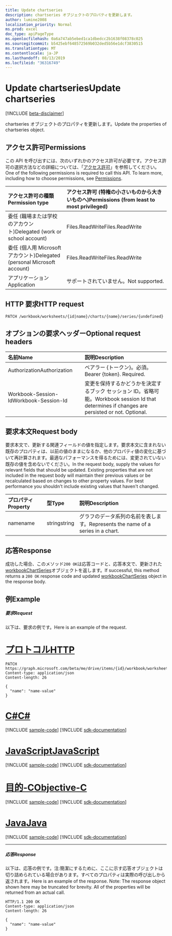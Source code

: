```yaml
---
title: Update chartseries
description: chartseries オブジェクトのプロパティを更新します。
author: lumine2008
localization_priority: Normal
ms.prod: excel
doc_type: apiPageType
ms.openlocfilehash: 0a6a747ab5ebed1ca1dbedcc2b1638f08378c025
ms.sourcegitcommit: b5425ebf648572569b032ded5b56e1dcf3830515
ms.translationtype: MT
ms.contentlocale: ja-JP
ms.lasthandoff: 08/13/2019
ms.locfileid: "36316749"
---
```

# <a name="update-chartseries"></a><span data-ttu-id="49286-103">Update chartseries</span><span class="sxs-lookup"><span data-stu-id="49286-103">Update chartseries</span></span>

[!INCLUDE [beta-disclaimer](../../includes/beta-disclaimer.md)]

<span data-ttu-id="49286-104">chartseries オブジェクトのプロパティを更新します。</span><span class="sxs-lookup"><span data-stu-id="49286-104">Update the properties of chartseries object.</span></span>
## <a name="permissions"></a><span data-ttu-id="49286-105">アクセス許可</span><span class="sxs-lookup"><span data-stu-id="49286-105">Permissions</span></span>
<span data-ttu-id="49286-p101">この API を呼び出すには、次のいずれかのアクセス許可が必要です。アクセス許可の選択方法などの詳細については、「[アクセス許可](/graph/permissions-reference)」を参照してください。</span><span class="sxs-lookup"><span data-stu-id="49286-p101">One of the following permissions is required to call this API. To learn more, including how to choose permissions, see [Permissions](/graph/permissions-reference).</span></span>

|<span data-ttu-id="49286-108">アクセス許可の種類</span><span class="sxs-lookup"><span data-stu-id="49286-108">Permission type</span></span>      | <span data-ttu-id="49286-109">アクセス許可 (特権の小さいものから大きいものへ)</span><span class="sxs-lookup"><span data-stu-id="49286-109">Permissions (from least to most privileged)</span></span>              |
|:--------------------|:---------------------------------------------------------|
|<span data-ttu-id="49286-110">委任 (職場または学校のアカウント)</span><span class="sxs-lookup"><span data-stu-id="49286-110">Delegated (work or school account)</span></span> | <span data-ttu-id="49286-111">Files.ReadWrite</span><span class="sxs-lookup"><span data-stu-id="49286-111">Files.ReadWrite</span></span>    |
|<span data-ttu-id="49286-112">委任 (個人用 Microsoft アカウント)</span><span class="sxs-lookup"><span data-stu-id="49286-112">Delegated (personal Microsoft account)</span></span> | <span data-ttu-id="49286-113">Files.ReadWrite</span><span class="sxs-lookup"><span data-stu-id="49286-113">Files.ReadWrite</span></span>    |
|<span data-ttu-id="49286-114">アプリケーション</span><span class="sxs-lookup"><span data-stu-id="49286-114">Application</span></span> | <span data-ttu-id="49286-115">サポートされていません。</span><span class="sxs-lookup"><span data-stu-id="49286-115">Not supported.</span></span> |

## <a name="http-request"></a><span data-ttu-id="49286-116">HTTP 要求</span><span class="sxs-lookup"><span data-stu-id="49286-116">HTTP request</span></span>
<!-- { "blockType": "ignored" } -->
```http
PATCH /workbook/worksheets/{id|name}/charts/{name}/series/{undefined}
```
## <a name="optional-request-headers"></a><span data-ttu-id="49286-117">オプションの要求ヘッダー</span><span class="sxs-lookup"><span data-stu-id="49286-117">Optional request headers</span></span>
| <span data-ttu-id="49286-118">名前</span><span class="sxs-lookup"><span data-stu-id="49286-118">Name</span></span>       | <span data-ttu-id="49286-119">説明</span><span class="sxs-lookup"><span data-stu-id="49286-119">Description</span></span>|
|:-----------|:-----------|
| <span data-ttu-id="49286-120">Authorization</span><span class="sxs-lookup"><span data-stu-id="49286-120">Authorization</span></span>  | <span data-ttu-id="49286-p102">ベアラー {トークン}。必須。</span><span class="sxs-lookup"><span data-stu-id="49286-p102">Bearer {token}. Required.</span></span> |
| <span data-ttu-id="49286-123">Workbook-Session-Id</span><span class="sxs-lookup"><span data-stu-id="49286-123">Workbook-Session-Id</span></span>  | <span data-ttu-id="49286-p103">変更を保持するかどうかを決定するブック セッション ID。省略可能。</span><span class="sxs-lookup"><span data-stu-id="49286-p103">Workbook session Id that determines if changes are persisted or not. Optional.</span></span>|

## <a name="request-body"></a><span data-ttu-id="49286-126">要求本文</span><span class="sxs-lookup"><span data-stu-id="49286-126">Request body</span></span>
<span data-ttu-id="49286-p104">要求本文で、更新する関連フィールドの値を指定します。要求本文に含まれない既存のプロパティは、以前の値のままになるか、他のプロパティ値の変化に基づいて再計算されます。最適なパフォーマンスを得るためには、変更されていない既存の値を含めないでください。</span><span class="sxs-lookup"><span data-stu-id="49286-p104">In the request body, supply the values for relevant fields that should be updated. Existing properties that are not included in the request body will maintain their previous values or be recalculated based on changes to other property values. For best performance you shouldn't include existing values that haven't changed.</span></span>

| <span data-ttu-id="49286-130">プロパティ</span><span class="sxs-lookup"><span data-stu-id="49286-130">Property</span></span>     | <span data-ttu-id="49286-131">型</span><span class="sxs-lookup"><span data-stu-id="49286-131">Type</span></span>   |<span data-ttu-id="49286-132">説明</span><span class="sxs-lookup"><span data-stu-id="49286-132">Description</span></span>|
|:---------------|:--------|:----------|
|<span data-ttu-id="49286-133">name</span><span class="sxs-lookup"><span data-stu-id="49286-133">name</span></span>|<span data-ttu-id="49286-134">string</span><span class="sxs-lookup"><span data-stu-id="49286-134">string</span></span>|<span data-ttu-id="49286-135">グラフのデータ系列の名前を表します。</span><span class="sxs-lookup"><span data-stu-id="49286-135">Represents the name of a series in a chart.</span></span>|

## <a name="response"></a><span data-ttu-id="49286-136">応答</span><span class="sxs-lookup"><span data-stu-id="49286-136">Response</span></span>

<span data-ttu-id="49286-137">成功した場合、このメソッド`200 OK`は応答コードと、応答本文で、更新された[workbookChartSeries](../resources/workbookchartseries.md)オブジェクトを返します。</span><span class="sxs-lookup"><span data-stu-id="49286-137">If successful, this method returns a `200 OK` response code and updated [workbookChartSeries](../resources/workbookchartseries.md) object in the response body.</span></span>
## <a name="example"></a><span data-ttu-id="49286-138">例</span><span class="sxs-lookup"><span data-stu-id="49286-138">Example</span></span>
##### <a name="request"></a><span data-ttu-id="49286-139">要求</span><span class="sxs-lookup"><span data-stu-id="49286-139">Request</span></span>
<span data-ttu-id="49286-140">以下は、要求の例です。</span><span class="sxs-lookup"><span data-stu-id="49286-140">Here is an example of the request.</span></span>

# <a name="httptabhttp"></a>[<span data-ttu-id="49286-141">プロトコル</span><span class="sxs-lookup"><span data-stu-id="49286-141">HTTP</span></span>](#tab/http)
<!-- {
  "blockType": "request",
  "name": "update_chartseries"
}-->
```http
PATCH https://graph.microsoft.com/beta/me/drive/items/{id}/workbook/worksheets/{id|name}/charts/{name}/series/{undefined}
Content-type: application/json
Content-length: 26

{
  "name": "name-value"
}
```
# <a name="ctabcsharp"></a>[<span data-ttu-id="49286-142">C#</span><span class="sxs-lookup"><span data-stu-id="49286-142">C#</span></span>](#tab/csharp)
[!INCLUDE [sample-code](../includes/snippets/csharp/update-chartseries-csharp-snippets.md)]
[!INCLUDE [sdk-documentation](../includes/snippets/snippets-sdk-documentation-link.md)]

# <a name="javascripttabjavascript"></a>[<span data-ttu-id="49286-143">JavaScript</span><span class="sxs-lookup"><span data-stu-id="49286-143">JavaScript</span></span>](#tab/javascript)
[!INCLUDE [sample-code](../includes/snippets/javascript/update-chartseries-javascript-snippets.md)]
[!INCLUDE [sdk-documentation](../includes/snippets/snippets-sdk-documentation-link.md)]

# <a name="objective-ctabobjc"></a>[<span data-ttu-id="49286-144">目的-C</span><span class="sxs-lookup"><span data-stu-id="49286-144">Objective-C</span></span>](#tab/objc)
[!INCLUDE [sample-code](../includes/snippets/objc/update-chartseries-objc-snippets.md)]
[!INCLUDE [sdk-documentation](../includes/snippets/snippets-sdk-documentation-link.md)]

# <a name="javatabjava"></a>[<span data-ttu-id="49286-145">Java</span><span class="sxs-lookup"><span data-stu-id="49286-145">Java</span></span>](#tab/java)
[!INCLUDE [sample-code](../includes/snippets/java/update-chartseries-java-snippets.md)]
[!INCLUDE [sdk-documentation](../includes/snippets/snippets-sdk-documentation-link.md)]

---

##### <a name="response"></a><span data-ttu-id="49286-146">応答</span><span class="sxs-lookup"><span data-stu-id="49286-146">Response</span></span>
<span data-ttu-id="49286-p105">以下は、応答の例です。注:簡潔にするために、ここに示す応答オブジェクトは切り詰められている場合があります。すべてのプロパティは実際の呼び出しから返されます。</span><span class="sxs-lookup"><span data-stu-id="49286-p105">Here is an example of the response. Note: The response object shown here may be truncated for brevity. All of the properties will be returned from an actual call.</span></span>
<!-- {
  "blockType": "response",
  "truncated": true,
  "@odata.type": "microsoft.graph.workbookChartSeries"
} -->
```http
HTTP/1.1 200 OK
Content-type: application/json
Content-length: 26

{
  "name": "name-value"
}
```

<!-- uuid: 8fcb5dbc-d5aa-4681-8e31-b001d5168d79
2015-10-25 14:57:30 UTC -->
<!--
{
  "type": "#page.annotation",
  "description": "Update chartseries",
  "keywords": "",
  "section": "documentation",
  "tocPath": "",
  "suppressions": [
  ]
}
-->
